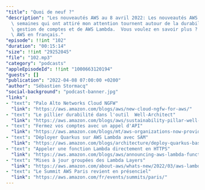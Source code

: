 ```yaml
---
"title": "Quoi de neuf ?"
"description": "Les nouveautés AWS au 8 avril 2022: Les nouveautés AWS des deux dernières\
  \ semaines qui ont attiré mon attention tournent autour de la durabilité, de la\
  \ gestion de comptes et de AWS Lambda.  Vous voulez en savoir plus ? Voici le podcast\
  \ AWS en français."
"episode": !!int "102"
"duration": "00:15:14"
"size": !!int "29252045"
"file": "102.mp3"
"category": "podcasts"
"appleEpisodeId": !!int "1000663120194"
"guests": []
"publication": "2022-04-08 07:00:00 +0200"
"author": "Sébastien Stormacq"
"social-background": "podcast-banner.jpg"
"links":
- "text": "Palo Alto Networks Cloud NGFW"
  "link": "https://aws.amazon.com/blogs/aws/new-cloud-ngfw-for-aws/"
- "text": "Le pillier durabilité dans l'outil  Well-Architect"
  "link": "https://aws.amazon.com/blogs/aws/sustainability-pillar-well-architected-framework/"
- "text": "Fermez vos comptes avec un appel d'API"
  "link": "https://aws.amazon.com/blogs/mt/aws-organizations-now-provides-a-simple-scalable-and-more-secure-way-to-close-your-member-accounts/"
- "text": "Déployer Quarkus sur AWS Lambda avec SAM"
  "link": "https://aws.amazon.com/blogs/architecture/deploy-quarkus-based-applications-using-aws-lambda-with-aws-sam/"
- "text": "Appeler une fonction Lambda directement en HTTPS"
  "link": "https://aws.amazon.com/blogs/aws/announcing-aws-lambda-function-urls-built-in-https-endpoints-for-single-function-microservices/"
- "text": "Mises à jour groupées des Lambda Layers"
  "link": "https://aws.amazon.com/about-aws/whats-new/2022/03/aws-lambda-console-bulk-update-layers/"
- "text": "Le Summit AWS Paris revient en présenciel"
  "link": "https://aws.amazon.com/fr/events/summits/paris/"
---
```

